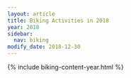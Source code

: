 ```yaml
---
layout: article
title: Biking Activities in 2018
year: 2018
sidebar:
  nav: biking     
modify_date: 2018-12-30  
---
```

{% include biking-content-year.html %}